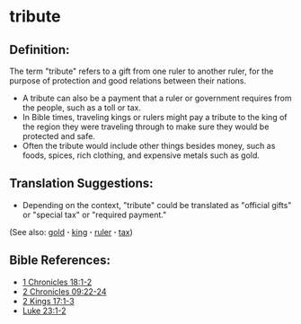 # tribute #

## Definition: ##
 
The term "tribute" refers to a gift from one ruler to another ruler, for the purpose of protection and good relations between their nations.

* A tribute can also be a payment that a ruler or government requires from the people, such as a toll or tax.
* In Bible times, traveling kings or rulers might pay a tribute to the king of the region they were traveling through to make sure they would be protected and safe.
* Often the tribute would include other things besides money, such as foods, spices, rich clothing, and expensive metals such as gold.

## Translation Suggestions: ##

* Depending on the context, "tribute" could be translated as "official gifts" or "special tax" or "required payment."
 

(See also: [gold](../other/gold.md) **·** [king](../other/king.md) **·** [ruler](../other/ruler.md) **·** [tax](../other/tax.md))

## Bible References: ##

* [1 Chronicles 18:1-2](https://door43.org/en/bible/notes/1ch/18/01)
* [2 Chronicles 09:22-24](https://door43.org/en/bible/notes/2ch/09/22)
* [2 Kings 17:1-3](https://door43.org/en/bible/notes/2ki/17/01)
* [Luke 23:1-2](https://door43.org/en/bible/notes/luk/23/01)


